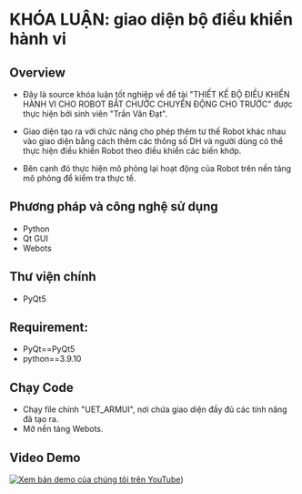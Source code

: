 # KHÓA LUẬN: giao diện bộ điều khiển hành vi 
## Overview
- Đây là source khóa luận tốt nghiệp về để tài "THIẾT KẾ BỘ ĐIỀU KHIỂN HÀNH VI CHO ROBOT BẮT CHƯỚC CHUYỂN ĐỘNG CHO TRƯỚC" được thực hiện bởi sinh viên "Trần Văn Đạt".

- Giao diện tạo ra với chức năng cho phép thêm tư thế Robot khác nhau vào giao diện bằng cách thêm các thông số DH và người dùng có thể thực hiện điều khiển Robot theo điều khiển các biến khớp.

- Bên cạnh đó thực hiện mô phỏng lại hoạt động của Robot trên nền tảng mô phỏng để kiểm tra thực tế.

## Phương pháp và công nghệ sử dụng
- Python
- Qt GUI
- Webots
## Thư viện chính
- PyQt5
##  Requirement:
- PyQt==PyQt5
- python==3.9.10
## Chạy Code 
- Chạy file chính "UET_ARMUI", nơi chứa giao diện đầy đủ các tính năng đã tạo ra.
- Mở nền tảng Webots.
## Video Demo
[![Xem bản demo của chúng tôi trên YouTube](https://img.youtube.com/vi/XVOagMaX-9Y/maxresdefault.jpg)](https://www.youtube.com/watch?v=XVOagMaX-9Y))
